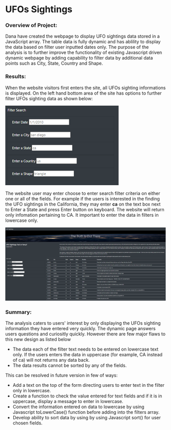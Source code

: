 # **UFOs Sightings**


### Overview of Project:
Dana have created the webpage to display UFO sightings data stored in a JavaScript array. The table data is fully dynamic and has ablility to display the data based on filter user inputted dates only. The purpose of the analysis is to further improve the functionality of existing Javascript driven dynamic webpage by adding capability to filter data by additional data points such as City, State, Country and Shape.   

### Results: 
When the website visitors first enters the site, all UFOs sighting informations is displayed. On the left hand bottom area of the site has options to further filter UFOs sighting data as shown below:  

![myimage-alt-tag](/Resources/FilterSearch.png)

The website user may enter choose to enter search filter criteria on either one or all of the fields. For example if the users is interested in the finding the UFO sightings in the California, they may enter **ca** on the text box next to Enter a State and press Enter button on keyboard. The website will return only infomation pertaining to CA. It important to enter the data in filters in lowercase only.

![myimage-alt-tag](/Resources/SearchbyState-CA.png)

### Summary:
The analysis caters to users' interest by only displaying the UFOs sighting information they have entered very quickly. The dynamic page answers users questions and curiositly quickly. However there are few major flaws to this new design as listed below
* The data each of the filter text needs to be entered on lowercase text only. If the users enters the data in uppercase (for example, CA instead of ca) will not returns any data back. 
* The data results cannot be sorted by any of the fields.

This can be resolved in future version in few of ways:
* Add a text on the top of the form directing users to enter text in the filter only in lowercase.
* Create a function to check the value entered for text fields and if it is in uppercase, display a message to enter in lowercase. 
* Convert the information entered on data to lowercase by using Javascript toLowerCase() function before adding into the filters array.
* Develop ability to sort data by using by using Javascript sort() for user chosen fields.
 